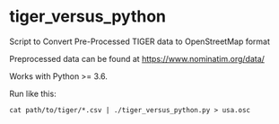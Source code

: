 # tiger_versus_python
Script to Convert Pre-Processed TIGER data to OpenStreetMap format

Preprocessed data can be found at https://www.nominatim.org/data/

Works with Python >= 3.6.

Run like this:

```shell
cat path/to/tiger/*.csv | ./tiger_versus_python.py > usa.osc
```
